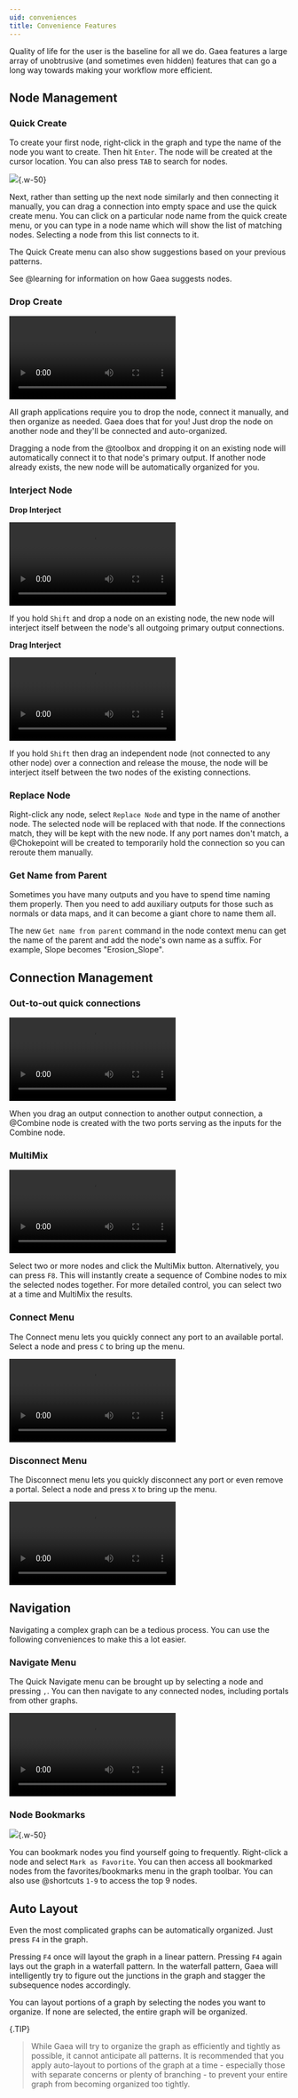 ```yaml
---
uid: conveniences
title: Convenience Features
---
```


Quality of life for the user is the baseline for all we do. Gaea features a large array of unobtrusive (and sometimes even hidden) features that can go a long way towards making your workflow more efficient.

## Node Management

### Quick Create

To create your first node, right-click in the graph and type the name of the node you want to create. Then hit `Enter`. The node will be created at the cursor location. You can also press `TAB` to search for nodes.

![](/images/ui/search-nodes.webp){.w-50}

Next, rather than setting up the next node similarly and then connecting it manually, you can drag a connection into empty space and use the quick create menu. You can click on a particular node name from the quick create menu, or you can type in a node name which will show the list of matching nodes. Selecting a node from this list connects to it.

The Quick Create menu can also show suggestions based on your previous patterns.

See @learning for information on how Gaea suggests nodes.

### Drop Create

<video controls>
  <source src="/mp4/cnv-drop-connect.mp4" type="video/mp4">
</video>

All graph applications require you to drop the node, connect it manually, and then organize as needed. Gaea does that for you! Just drop the node on another node and they'll be connected and auto-organized. 

Dragging a node from the @toolbox and dropping it on an existing node will automatically connect it to that node's primary output. If another node already exists, the new node will be automatically organized for you.

### Interject Node

**Drop Interject**

<video controls>
  <source src="/mp4/cnv-interject.mp4" type="video/mp4">
</video>

If you hold `Shift` and drop a node on an existing node, the new node will interject itself between the node's all outgoing primary output connections.

**Drag Interject**

<video controls>
  <source src="/mp4/cnv-interject-drag.mp4" type="video/mp4">
</video>

If you hold `Shift` then drag an independent node (not connected to any other node) over a connection and release the mouse, the node will be interject itself between the two nodes of the existing connections.


### Replace Node

Right-click any node, select `Replace Node` and type in the name of another node. The selected node will be replaced with that node. If the connections match, they will be kept with the new node. If any port names don't match, a @Chokepoint will be created to temporarily hold the connection so you can reroute them manually.

### Get Name from Parent
Sometimes you have many outputs and you have to spend time naming them properly. Then you need to add auxiliary outputs for those such as normals or data maps, and it can become a giant chore to name them all.

The new `Get name from parent` command in the node context menu can get the name of the parent and add the node's own name as a suffix. For example, Slope becomes "Erosion_Slope".

## Connection Management

### Out-to-out quick connections

<video controls>
  <source src="/mp4/cnv-out-out.mp4" type="video/mp4">
</video>

When you drag an output connection to another output connection, a @Combine node is created with the two ports serving as the inputs for the Combine node.

### MultiMix

<video controls>
  <source src="/mp4/cnv-multimix.mp4" type="video/mp4">
</video>

Select two or more nodes and click the MultiMix button. Alternatively, you can press `F8`. This will instantly create a sequence of Combine nodes to mix the selected nodes together. For more detailed control, you can select two at a time and MultiMix the results.

### Connect Menu

The Connect menu lets you quickly connect any port to an available portal. Select a node and press `C` to bring up the menu.

<video controls> <source src="/mp4/cnv-portal-connect.mp4" type="video/mp4"></video>

### Disconnect Menu

The Disconnect menu lets you quickly disconnect any port or even remove a portal. Select a node and press `X` to bring up the menu.

<video controls>
  <source src="/mp4/cnv-portal-disconnect.mp4" type="video/mp4">
</video>

## Navigation

Navigating a complex graph can be a tedious process. You can use the following conveniences to make this a lot easier.

### Navigate Menu

The Quick Navigate menu can be brought up by selecting a node and pressing `,`. You can then navigate to any connected nodes, including portals from other graphs.

<video controls>
  <source src="/mp4/cnv-navigate.mp4" type="video/mp4">
</video>


### Node Bookmarks

![](/images/ui/graph-menu-bookmarks.webp){.w-50}

You can bookmark nodes you find yourself going to frequently. Right-click a node and select `Mark as Favorite`. You can then access all bookmarked nodes from the favorites/bookmarks menu in the graph toolbar. You can also use @shortcuts `1-9` to access the top 9 nodes.


## Auto Layout

Even the most complicated graphs can be automatically organized. Just press `F4` in the graph.

Pressing `F4` once will layout the graph in a linear pattern. Pressing `F4` again lays out the graph in a waterfall pattern. In the waterfall pattern, Gaea will intelligently try to figure out the junctions in the graph and stagger the subsequence nodes accordingly. 

You can layout portions of a graph by selecting the nodes you want to organize. If none are selected, the entire graph will be organized.

{.TIP}
>While Gaea will try to organize the graph as efficiently and tightly as possible, it cannot anticipate all patterns. It is recommended that you apply auto-layout to portions of the graph at a time - especially those with separate concerns or plenty of branching - to prevent your entire graph from becoming organized too tightly.

